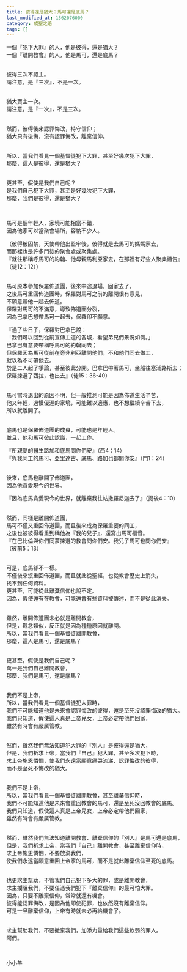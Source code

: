 ```yaml
---
title: 彼得還是猶大？馬可還是底馬？
last_modified_at: 1562076000
category: 成聖之路
tags: []
---
```


<p>一個『犯下大罪』的人，他是彼得，還是猶大？<br/>
一個『離開教會』的人，他是馬可，還是底馬？</p>
<p><br/>
彼得三次不認主。<br/>
請注意，是『三次』，不是一次。</p>
<p><br/>
猶大賣主一次。<br/>
請注意，是『一次』，不是三次。</p>
<p><br/>
然而，彼得後來認罪悔改，持守信仰；<br/>
猶大只有後悔，沒有認罪悔改，離棄信仰。</p>
<p><br/>
所以，當我們看見一個基督徒犯下大罪，甚至好幾次犯下大罪，<br/>
那麼，這人是彼得，還是猶大？</p>
<p><br/>
更甚至，假使是我們自己呢？<br/>
是我們自己犯下大罪，甚至是好幾次犯下大罪，<br/>
那麼，我們是彼得，還是猶大？</p>
<p> </p>
<p>馬可是個年輕人，家境可能相當不錯，<br/>
因為他家可以當聚會場所，容納不少人。</p>
<p>（彼得被囚禁，天使帶他出監牢後，彼得就是去馬可的媽媽家去，<br/>
而那裡也是許多門徒的聚會處或聚集處。<br/>
『就往那稱呼馬可的約翰、他母親馬利亞家去，在那裡有好些人聚集禱告』<br/>
（徒12：12））</p>
<p><br/>
馬可原本參加保羅佈道團，後來中途退場，回家去了。<br/>
之後馬可重回佈道團時，保羅對馬可之前的離開很有意見，<br/>
不願意帶他一起去佈道。<br/>
保羅對馬可的不滿意，導致佈道團分裂，<br/>
因為巴拿巴想帶馬可一起去，保羅卻不願意。</p>
<p>『過了些日子，保羅對巴拿巴說：<br/>
「我們可以回到從前宣傳主道的各城，看望弟兄們景況如何。」<br/>
巴拿巴有意要帶稱呼馬可的約翰同去；<br/>
但保羅因為馬可從前在旁非利亞離開他們，不和他們同去做工，<br/>
就以為不可帶他去。<br/>
於是二人起了爭論，甚至彼此分開。巴拿巴帶著馬可，坐船往塞浦路斯去；<br/>
保羅揀選了西拉，也出去』（徒15：36-40）</p>
<p><br/>
馬可當時退出的原因不明，但一般推測可能是因為佈道生活辛苦，<br/>
他又年輕，過慣優渥的家境，可能難以適應，也不想繼續辛苦下去，<br/>
所以就離開了。</p>
<p><br/>
底馬也是保羅佈道團的成員，可能也是年輕人。<br/>
並且，他和馬可彼此認識，一起工作。</p>
<p>『所親愛的醫生路加和底馬問你們安』（西4：14）<br/>
『與我同工的馬可、亞里達古、底馬、路加也都問你安』（門1：24）</p>
<p><br/>
後來，底馬也離開了佈道團，<br/>
因為他貪愛現今的世界。</p>
<p>『因為底馬貪愛現今的世界，就離棄我往帖撒羅尼迦去了』（提後4：10）</p>
<p><br/>
然而，同樣是離開佈道團，<br/>
馬可不僅又重回佈道團，而且後來成為保羅重要的同工，<br/>
之後也被彼得看重到稱他為『我的兒子』，還寫出馬可福音。<br/>
『在巴比倫與你們同蒙揀選的教會問你們安。我兒子馬可也問你們安』<br/>
（彼前5：13）</p>
<p><br/>
可是，底馬卻不一樣。<br/>
不僅後來沒重回佈道團，而且就此從聖經，也從教會歷史上消失，<br/>
找不到任何資料。<br/>
更甚至，可能從此離棄信仰也說不定。<br/>
因為，假使還有在教會，可能還會有些資料被傳述，而不是從此消失。</p>
<p><br/>
雖然，離開佈道團未必就是離開教會，<br/>
但是，觀念類似，反正就是因為種種原因就離開。<br/>
所以，當我們看見一個基督徒離開教會，<br/>
那麼，這人是馬可，還是底馬？</p>
<p><br/>
更甚至，假使是我們自己呢？<br/>
萬一是我們自己離開教會，<br/>
那麼，我們是馬可，還是底馬？</p>
<p><br/>
我們不是上帝，<br/>
所以，當我們看見一個基督徒犯大罪時，<br/>
我們不可能知道他是未來會認罪悔改的彼得，還是至死沒認罪悔改的猶大。<br/>
我們只知道，假使這人真是上帝兒女，上帝必定帶他們回家，<br/>
雖然有時會有嚴厲管教。</p>
<p><br/>
然而，雖然我們無法知道犯大罪的『別人』是彼得還是猶大，<br/>
但是，我們祈求上帝，當我們『自己』犯大罪，甚至多次犯下時，<br/>
求上帝施恩憐憫，使我們永遠當願意痛哭流涕、認罪悔改的彼得，<br/>
而不是至死不悔改的猶大。</p>
<p><br/>
我們不是上帝，<br/>
所以，當我們看見一個基督徒離開教會，甚至離棄信仰時，<br/>
我們不可能知道他是未來會重回教會的馬可，還是至死沒回教會的底馬。<br/>
我們只知道，假使這人真是上帝兒女，上帝必定帶他們回家，<br/>
雖然有時會有嚴厲管教。</p>
<p><br/>
然而，雖然我們無法知道離開教會、離棄信仰的『別人』是馬可還是底馬，<br/>
但是，我們祈求上帝，當我們『自己』離開教會，甚至離棄信仰時，<br/>
求上帝施恩憐憫，不要放棄我們，<br/>
使我們永遠當願意重回上帝家的馬可，而不是就此離棄信仰至死的底馬。</p>
<p><br/>
也更求主幫助，不管我們自己犯下多大的罪，或是離開教會，<br/>
求主攔阻我們，不要任憑我們犯下『離棄信仰』的最可怕大罪。<br/>
因為，只要不離棄信仰，常常就還有機會。<br/>
彼得能認罪悔改，是因為他即使犯罪，也依然沒有離棄信仰。<br/>
可是一旦離棄信仰，上帝有時就未必再給機會了。</p>
<p><br/>
求主幫助我們，不要撇棄我們，加添力量給我們這些軟弱的罪人。<br/>
阿們。</p>
<p> </p>
<p>小小羊</p>
